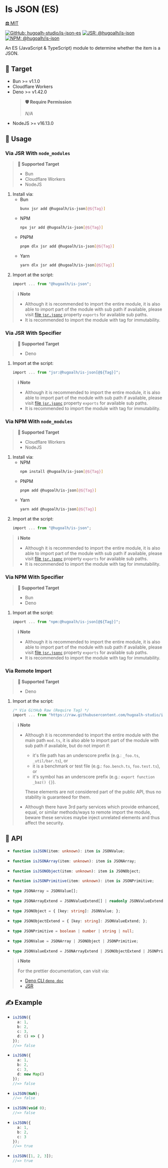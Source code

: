 # Is JSON (ES)

[**⚖️** MIT](./LICENSE.md)

[![GitHub: hugoalh-studio/is-json-es](https://img.shields.io/github/v/release/hugoalh-studio/is-json-es?label=hugoalh-studio/is-json-es&labelColor=181717&logo=github&logoColor=ffffff&sort=semver&style=flat "GitHub: hugoalh-studio/is-json-es")](https://github.com/hugoalh-studio/is-json-es)
[![JSR: @hugoalh/is-json](https://img.shields.io/jsr/v/@hugoalh/is-json?label=JSR%20@hugoalh/is-json&labelColor=F7DF1E&logoColor=000000&style=flat "JSR: @hugoalh/is-json")](https://jsr.io/@hugoalh/is-json)
[![NPM: @hugoalh/is-json](https://img.shields.io/npm/v/@hugoalh/is-json?label=@hugoalh/is-json&labelColor=CB3837&logo=npm&logoColor=ffffff&style=flat "NPM: @hugoalh/is-json")](https://www.npmjs.com/package/@hugoalh/is-json)

An ES (JavaScript & TypeScript) module to determine whether the item is a JSON.

## 🎯 Target

- Bun >= v1.1.0
- Cloudflare Workers
- Deno >= v1.42.0
  > **🛡️ Require Permission**
  >
  > *N/A*
- NodeJS >= v16.13.0

## 🔰 Usage

### Via JSR With `node_modules`

> **🎯 Supported Target**
>
> - Bun
> - Cloudflare Workers
> - NodeJS

1. Install via:
    - Bun
      ```sh
      bunx jsr add @hugoalh/is-json[@${Tag}]
      ```
    - NPM
      ```sh
      npx jsr add @hugoalh/is-json[@${Tag}]
      ```
    - PNPM
      ```sh
      pnpm dlx jsr add @hugoalh/is-json[@${Tag}]
      ```
    - Yarn
      ```sh
      yarn dlx jsr add @hugoalh/is-json[@${Tag}]
      ```
2. Import at the script:
    ```ts
    import ... from "@hugoalh/is-json";
    ```

> **ℹ️ Note**
>
> - Although it is recommended to import the entire module, it is also able to import part of the module with sub path if available, please visit [file `jsr.jsonc`](./jsr.jsonc) property `exports` for available sub paths.
> - It is recommended to import the module with tag for immutability.

### Via JSR With Specifier

> **🎯 Supported Target**
>
> - Deno

1. Import at the script:
    ```ts
    import ... from "jsr:@hugoalh/is-json[@${Tag}]";
    ```

> **ℹ️ Note**
>
> - Although it is recommended to import the entire module, it is also able to import part of the module with sub path if available, please visit [file `jsr.jsonc`](./jsr.jsonc) property `exports` for available sub paths.
> - It is recommended to import the module with tag for immutability.

### Via NPM With `node_modules`

> **🎯 Supported Target**
>
> - Cloudflare Workers
> - NodeJS

1. Install via:
    - NPM
      ```sh
      npm install @hugoalh/is-json[@${Tag}]
      ```
    - PNPM
      ```sh
      pnpm add @hugoalh/is-json[@${Tag}]
      ```
    - Yarn
      ```sh
      yarn add @hugoalh/is-json[@${Tag}]
      ```
2. Import at the script:
    ```ts
    import ... from "@hugoalh/is-json";
    ```

> **ℹ️ Note**
>
> - Although it is recommended to import the entire module, it is also able to import part of the module with sub path if available, please visit [file `jsr.jsonc`](./jsr.jsonc) property `exports` for available sub paths.
> - It is recommended to import the module with tag for immutability.

### Via NPM With Specifier

> **🎯 Supported Target**
>
> - Bun
> - Deno

1. Import at the script:
    ```ts
    import ... from "npm:@hugoalh/is-json[@${Tag}]";
    ```

> **ℹ️ Note**
>
> - Although it is recommended to import the entire module, it is also able to import part of the module with sub path if available, please visit [file `jsr.jsonc`](./jsr.jsonc) property `exports` for available sub paths.
> - It is recommended to import the module with tag for immutability.

### Via Remote Import

> **🎯 Supported Target**
>
> - Deno

1. Import at the script:
    ```ts
    /* Via GitHub Raw (Require Tag) */
    import ... from "https://raw.githubusercontent.com/hugoalh-studio/is-json-es/${Tag}/mod.ts";
    ```

> **ℹ️ Note**
>
> - Although it is recommended to import the entire module with the main path `mod.ts`, it is also able to import part of the module with sub path if available, but do not import if:
>
>   - it's file path has an underscore prefix (e.g.: `_foo.ts`, `_util/bar.ts`), or
>   - it is a benchmark or test file (e.g.: `foo.bench.ts`, `foo.test.ts`), or
>   - it's symbol has an underscore prefix (e.g.: `export function _baz() {}`).
>
>   These elements are not considered part of the public API, thus no stability is guaranteed for them.
> - Although there have 3rd party services which provide enhanced, equal, or similar methods/ways to remote import the module, beware these services maybe inject unrelated elements and thus affect the security.

## 🧩 API

- ```ts
  function isJSON(item: unknown): item is JSONValue;
  ```
- ```ts
  function isJSONArray(item: unknown): item is JSONArray;
  ```
- ```ts
  function isJSONObject(item: unknown): item is JSONObject;
  ```
- ```ts
  function isJSONPrimitive(item: unknown): item is JSONPrimitive;
  ```
- ```ts
  type JSONArray = JSONValue[];
  ```
- ```ts
  type JSONArrayExtend = JSONValueExtend[] | readonly JSONValueExtend[];
  ```
- ```ts
  type JSONObject = { [key: string]: JSONValue; };
  ```
- ```ts
  type JSONObjectExtend = { [key: string]: JSONValueExtend; };
  ```
- ```ts
  type JSONPrimitive = boolean | number | string | null;
  ```
- ```ts
  type JSONValue = JSONArray | JSONObject | JSONPrimitive;
  ```
- ```ts
  type JSONValueExtend = JSONArrayExtend | JSONObjectExtend | JSONPrimitive | undefined;
  ```

> **ℹ️ Note**
>
> For the prettier documentation, can visit via:
>
> - [Deno CLI `deno doc`](https://deno.land/manual/tools/documentation_generator)
> - [JSR](https://jsr.io/@hugoalh/is-json)

## ✍️ Example

- ```ts
  isJSON({
    a: 1,
    b: 2,
    c: 3,
    d: () => { }
  });
  //=> false
  ```
- ```ts
  isJSON({
    a: 1,
    b: 2,
    c: 3,
    d: new Map()
  });
  //=> false
  ```
- ```ts
  isJSON(NaN);
  //=> false
  ```
- ```ts
  isJSON(void 0);
  //=> false
  ```
- ```ts
  isJSON({
    a: 1,
    b: 2,
    c: 3
  });
  //=> true
  ```
- ```ts
  isJSON([1, 2, 3]);
  //=> true
  ```
